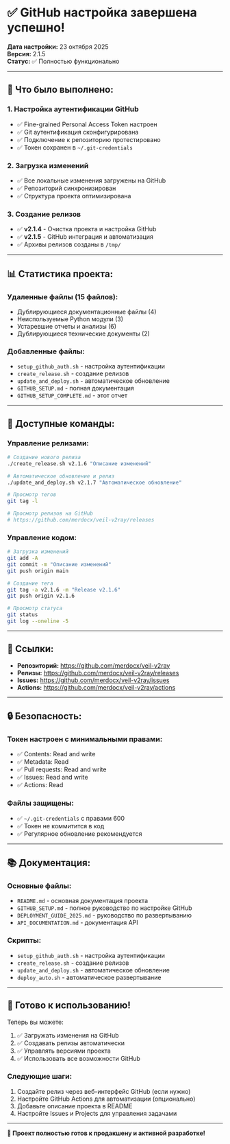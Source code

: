 # ✅ GitHub настройка завершена успешно!

**Дата настройки:** 23 октября 2025  
**Версия:** 2.1.5  
**Статус:** ✅ Полностью функционально

---

## 🎯 **Что было выполнено:**

### **1. Настройка аутентификации GitHub**
- ✅ Fine-grained Personal Access Token настроен
- ✅ Git аутентификация сконфигурирована
- ✅ Подключение к репозиторию протестировано
- ✅ Токен сохранен в `~/.git-credentials`

### **2. Загрузка изменений**
- ✅ Все локальные изменения загружены на GitHub
- ✅ Репозиторий синхронизирован
- ✅ Структура проекта оптимизирована

### **3. Создание релизов**
- ✅ **v2.1.4** - Очистка проекта и настройка GitHub
- ✅ **v2.1.5** - GitHub интеграция и автоматизация
- ✅ Архивы релизов созданы в `/tmp/`

---

## 📊 **Статистика проекта:**

### **Удаленные файлы (15 файлов):**
- Дублирующиеся документационные файлы (4)
- Неиспользуемые Python модули (3)
- Устаревшие отчеты и анализы (6)
- Дублирующиеся технические документы (2)

### **Добавленные файлы:**
- `setup_github_auth.sh` - настройка аутентификации
- `create_release.sh` - создание релизов
- `update_and_deploy.sh` - автоматическое обновление
- `GITHUB_SETUP.md` - полная документация
- `GITHUB_SETUP_COMPLETE.md` - этот отчет

---

## 🚀 **Доступные команды:**

### **Управление релизами:**
```bash
# Создание нового релиза
./create_release.sh v2.1.6 "Описание изменений"

# Автоматическое обновление и релиз
./update_and_deploy.sh v2.1.7 "Автоматическое обновление"

# Просмотр тегов
git tag -l

# Просмотр релизов на GitHub
# https://github.com/merdocx/veil-v2ray/releases
```

### **Управление кодом:**
```bash
# Загрузка изменений
git add -A
git commit -m "Описание изменений"
git push origin main

# Создание тега
git tag -a v2.1.6 -m "Release v2.1.6"
git push origin v2.1.6

# Просмотр статуса
git status
git log --oneline -5
```

---

## 🔗 **Ссылки:**

- **Репозиторий:** https://github.com/merdocx/veil-v2ray
- **Релизы:** https://github.com/merdocx/veil-v2ray/releases
- **Issues:** https://github.com/merdocx/veil-v2ray/issues
- **Actions:** https://github.com/merdocx/veil-v2ray/actions

---

## 🔒 **Безопасность:**

### **Токен настроен с минимальными правами:**
- ✅ Contents: Read and write
- ✅ Metadata: Read
- ✅ Pull requests: Read and write
- ✅ Issues: Read and write
- ✅ Actions: Read

### **Файлы защищены:**
- ✅ `~/.git-credentials` с правами 600
- ✅ Токен не коммитится в код
- ✅ Регулярное обновление рекомендуется

---

## 📚 **Документация:**

### **Основные файлы:**
- `README.md` - основная документация проекта
- `GITHUB_SETUP.md` - полное руководство по настройке GitHub
- `DEPLOYMENT_GUIDE_2025.md` - руководство по развертыванию
- `API_DOCUMENTATION.md` - документация API

### **Скрипты:**
- `setup_github_auth.sh` - настройка аутентификации
- `create_release.sh` - создание релизов
- `update_and_deploy.sh` - автоматическое обновление
- `deploy_auto.sh` - автоматическое развертывание

---

## 🎉 **Готово к использованию!**

Теперь вы можете:
1. ✅ Загружать изменения на GitHub
2. ✅ Создавать релизы автоматически
3. ✅ Управлять версиями проекта
4. ✅ Использовать все возможности GitHub

### **Следующие шаги:**
1. Создайте релиз через веб-интерфейс GitHub (если нужно)
2. Настройте GitHub Actions для автоматизации (опционально)
3. Добавьте описание проекта в README
4. Настройте Issues и Projects для управления задачами

---

**🎯 Проект полностью готов к продакшену и активной разработке!**



